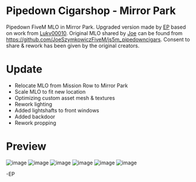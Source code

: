 # Pipedown Cigarshop - Mirror Park
Pipedown FiveM MLO in Mirror Park. Upgraded version made by [EP](https://forum.cfx.re/u/e-p/summary) based on work from [Luky00010](https://forum.cfx.re/u/luky00010/summary). Original MLO shared by [Joe](https://github.com/JoeSzymkowiczFiveM) can be found from https://github.com/JoeSzymkowiczFiveM/js5m_pipedowncigars. Consent to share & rework has been given by the original creators.

# Update
- Relocate MLO from Mission Row to Mirror Park
- Scale MLO to fit new location
- Optimizing custom asset mesh & textures
- Rework lighting
- Added lightshafts to front windows
- Added backdoor
- Rework propping

# Preview
![image](https://github.com/PeliporukkaRP/pp_pipedown/assets/15001445/044259b3-3297-4e15-8530-fec83d788d66)
![image](https://github.com/PeliporukkaRP/pp_pipedown/assets/15001445/82477fa1-eadd-4a15-8921-ff8a78693c93)
![image](https://github.com/PeliporukkaRP/pp_pipedown/assets/15001445/20133583-8860-4d4c-a2f8-20224415a910)
![image](https://github.com/PeliporukkaRP/pp_pipedown/assets/15001445/60bb04ff-59fc-4714-a088-c94fd2a2e8a4)
![image](https://github.com/PeliporukkaRP/pp_pipedown/assets/15001445/83050027-66d4-440d-8d32-84fbf37a1f00)
![image](https://github.com/PeliporukkaRP/pp_pipedown/assets/15001445/8965a105-738d-4d8e-a1eb-61b50a50a06b)

-EP
